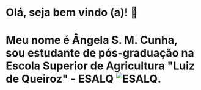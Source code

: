 # Olá, seja bem vindo (a)! 👋

# Meu nome é Ângela S. M. Cunha, sou estudante de pós-graduação na Escola Superior de Agricultura "Luiz de Queiroz" - ESALQ ![ESALQ](https://www.esalq.usp.br/).
